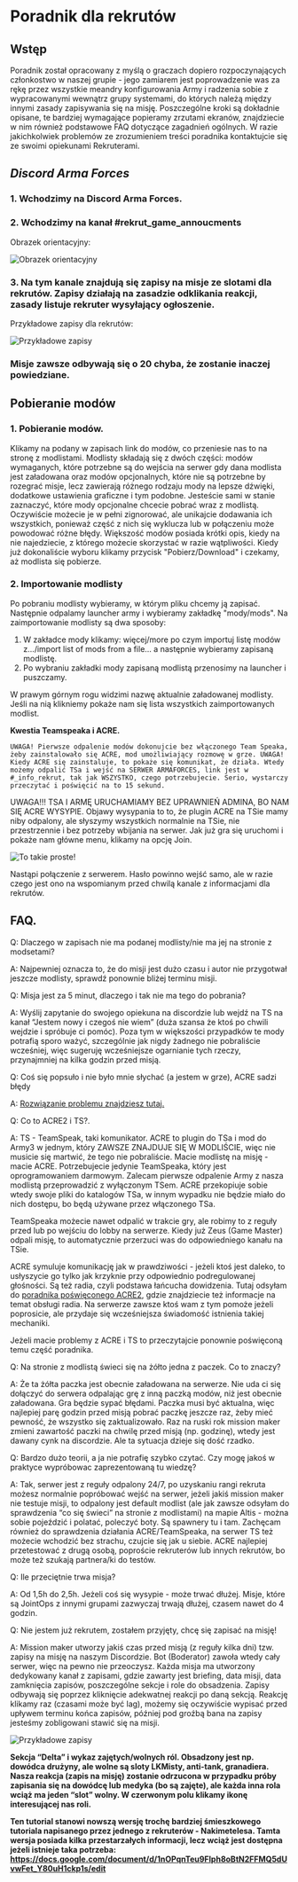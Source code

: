 # Poradnik dla rekrutów

## Wstęp

Poradnik został opracowany z myślą o graczach dopiero rozpoczynających członkostwo w naszej grupie - jego zamiarem jest poprowadzenie was za rękę przez wszystkie meandry konfigurowania Army i radzenia sobie z wypracowanymi wewnątrz grupy systemami, do których należą między innymi zasady zapisywania się na misję. Poszczególne kroki są dokładnie opisane, te bardziej wymagające popieramy zrzutami ekranów, znajdziecie w nim również podstawowe FAQ dotyczące zagadnień ogólnych. W razie jakichkolwiek problemów ze zrozumieniem treści poradnika kontaktujcie się ze swoimi opiekunami Rekruterami.

## *Discord Arma Forces*

### 1. Wchodzimy na Discord Arma Forces.


### 2. Wchodzimy na kanał #rekrut_game_annoucments



Obrazek orientacyjny:


![Obrazek orientacyjny](../_data/guides/rookie/rookie1.png)


### 3. Na tym kanale znajdują się zapisy na misje ze slotami dla rekrutów. Zapisy działają na zasadzie odklikania reakcji, zasady listuje rekruter wysyłający ogłoszenie. 

Przykładowe zapisy dla rekrutów:

![Przykładowe zapisy](../_data/guides/rookie/rookie2.png)

### Misje zawsze odbywają się o 20 chyba, że zostanie inaczej powiedziane.


## Pobieranie modów

### 1. Pobieranie modów.

Klikamy na podany w zapisach link do modów, co przeniesie nas to na stronę z modlistami. Modlisty składają się z dwóch części: modów wymaganych, które potrzebne są do wejścia na serwer gdy dana modlista jest załadowana oraz modów opcjonalnych, które nie są potrzebne by rozegrać misje, lecz zawierają różnego rodzaju mody na lepsze dźwięki, dodatkowe ustawienia graficzne i tym podobne. Jesteście sami w stanie zaznaczyć, które mody opcjonalne chcecie pobrać wraz z modlistą. Oczywiście możecie je w pełni zignorować, ale unikajcie dodawania ich wszystkich, ponieważ część z nich się wyklucza lub w połączeniu może powodować różne błędy. Większość modów posiada krótki opis, kiedy na nie najedziecie, z którego możecie skorzystać w razie wątpliwości. Kiedy już dokonaliście wyboru klikamy przycisk "Pobierz/Download" i czekamy, aż modlista się pobierze.

### 2. Importowanie modlisty

Po pobraniu modlisty wybieramy, w którym pliku chcemy ją zapisać. Następnie odpalamy launcher army i wybieramy zakładkę "mody/mods". Na zaimportowanie modlisty są dwa sposoby:
1. W zakładce mody klikamy: więcej/more po czym importuj listę modów z.../import list of mods from a file... a następnie wybieramy zapisaną modlistę.
2. Po wybraniu zakładki mody zapisaną modlistą przenosimy na launcher i puszczamy. 

W prawym górnym rogu widzimi nazwę aktualnie załadowanej modlisty. Jeśli na nią klikniemy pokaże nam się lista wszystkich zaimportowanych modlist.

**Kwestia Teamspeaka i ACRE.**

	UWAGA! Pierwsze odpalenie modów dokonujcie bez włączonego Team Speaka, żeby zainstalowało się ACRE, mod umożliwiający rozmowę w grze. UWAGA! Kiedy ACRE się zainstaluje, to pokaże się komunikat, że działa. Wtedy możemy odpalić TSa i wejść na SERWER ARMAFORCES, link jest w #_info_rekrut, tak jak WSZYSTKO, czego potrzebujecie. Serio, wystarczy przeczytać i poświęcić na to 15 sekund.

UWAGA!!! TSA I ARMĘ URUCHAMIAMY BEZ UPRAWNIEŃ ADMINA, BO NAM SIĘ ACRE WYSYPIE. Objawy wysypania to to, że plugin ACRE na TSie mamy niby odpalony, ale słyszymy wszystkich normalnie na TSie, nie przestrzennie i bez potrzeby wbijania na serwer.
Jak już gra się uruchomi i pokaże nam główne menu, klikamy na opcję Join.

![To takie proste!](../_data/guides/rookie/rookie3.png/)

Nastąpi połączenie z serwerem. Hasło powinno wejść samo, ale w razie czego jest ono na wspomianym przed chwilą kanale z informacjami dla rekrutów.













## **FAQ.**
Q: Dlaczego w zapisach nie ma podanej modlisty/nie ma jej na stronie z modsetami?

A: Najpewniej oznacza to, że do misji jest dużo czasu i autor nie przygotwał jeszcze modlisty, sprawdź ponownie bliżej terminu misji.

Q: Misja jest za 5 minut, dlaczego i tak nie ma tego do pobrania?

A: 
Wyślij zapytanie do swojego opiekuna na discordzie lub wejdź na TS na kanał “Jestem nowy i czegoś nie wiem” (duża szansa że ktoś po chwili wejdzie i spróbuje ci pomóc). Poza tym w większości przypadków te mody potrafią sporo ważyć, szczególnie jak nigdy żadnego nie pobraliście wcześniej, więc sugeruję wcześniejsze ogarnianie tych rzeczy, przynajmniej na kilka godzin przed misją. 

Q: Coś się popsuło i nie było mnie słychać (a jestem w grze), ACRE sadzi błędy

A: [Rozwiązanie problemu znajdziesz tutaj.](../troubleshooting/acre.md)

Q: Co to ACRE2 i TS?.

A: TS - TeamSpeak, taki komunikator. ACRE to plugin do TSa i mod do Army3 w jednym, który ZAWSZE ZNAJDUJE SIĘ W MODLIŚCIE, więc nie musicie się martwić, że tego nie pobraliście. Macie modlistę na misję - macie ACRE. Potrzebujecie jedynie TeamSpeaka, który jest oprogramowaniem darmowym. Zalecam pierwsze odpalenie Army z nasza modlistą przeprowadzić z wyłączonym TSem. ACRE przekopiuje sobie wtedy swoje pliki do katalogów TSa, w innym wypadku nie będzie miało do nich dostępu, bo będą używane przez włączonego TSa. 

TeamSpeaka możecie nawet odpalić w trakcie gry, ale robimy to z reguły przed lub po wejściu do lobby na serwerze. Kiedy już Zeus (Game Master) odpali misję, to automatycznie przerzuci was do odpowiedniego kanału na TSie.

ACRE symuluje komunikację jak w prawdziwości - jeżeli ktoś jest daleko, to usłyszycie go tylko jak krzyknie przy odpowiednio podregulowanej głośności. Są też radia, czyli podstawa łańcucha dowidzenia. Tutaj odsyłam do [poradnika poświęconego ACRE2](../guides/acre), gdzie znajdziecie też informacje na temat obsługi radia. Na serwerze zawsze ktoś wam z tym pomoże jeżeli poprosicie, ale przydaje się wcześniejsza świadomość istnienia takiej mechaniki.

Jeżeli macie problemy z ACRE i TS to przeczytajcie ponownie poświęconą temu część poradnika.

Q: Na stronie z modlistą świeci się na żółto jedna z paczek. Co to znaczy?

A: Że ta żółta paczka jest obecnie załadowana na serwerze. Nie uda ci się dołączyć do serwera odpalając grę z inną paczką modów, niż jest obecnie załadowana. Gra będzie sypać błędami. Paczka musi być aktualna, więc najlepiej parę godzin przed misją pobrać paczkę jeszcze raz, żeby mieć pewność, że wszystko się zaktualizowało. Raz na ruski rok mission maker zmieni zawartość paczki na chwilę przed misją (np. godzinę), wtedy jest dawany cynk na discordzie. Ale ta sytuacja dzieje się dość rzadko.

Q: Bardzo dużo teorii, a ja nie potrafię szybko czytać. Czy mogę jakoś w praktyce wypróbowac zaprezentowaną tu wiedzę?

A: Tak, serwer jest z reguły odpalony 24/7, po uzyskaniu rangi rekruta możesz normalnie popróbować wejść na serwer, jeżeli jakiś mission maker nie testuje misji, to odpalony jest default modlist (ale jak zawsze odsyłam do sprawdzenia “co się świeci” na stronie z  modlistami) na mapie Altis - można sobie pojeździć i polatać, poleczyć boty. Są spawnery tu i tam.
Zachęcam również do sprawdzenia działania ACRE/TeamSpeaka, na serwer TS też możecie wchodzić bez strachu, czujcie się jak u siebie. ACRE najlepiej przetestować z drugą osobą, poproście rekruterów lub innych rekrutów, bo może też szukają partnera/ki do testów.

Q: Ile przeciętnie trwa misja?

A: Od 1,5h do 2,5h. Jeżeli coś się wysypie - może trwać dłużej. Misje, które są JointOps z innymi grupami zazwyczaj trwają dłużej, czasem nawet do 4 godzin.














Q: Nie jestem już rekrutem, zostałem przyjęty, chcę się zapisać na misję!

A: Mission maker utworzy jakiś czas przed misją (z reguły kilka dni) tzw. zapisy na misję na naszym Discordzie. Bot (Boderator) zawoła wtedy cały serwer, więc na pewno nie przeoczysz. Każda misja ma utworzony dedykowany kanał z zapisami, gdzie zawarty jest briefing, data misji, data zamknięcia zapisów, poszczególne sekcje i role do obsadzenia. Zapisy odbywają się poprzez kliknięcie adekwatnej reakcji po daną sekcją. Reakcję klikamy raz (czasami może być lag), możemy się oczywiście wypisać przed upływem terminu końca zapisów, później pod groźbą bana na zapisy jesteśmy zobligowani stawić się na misji.

![Przykładowe zapisy](../_data/guides/rookie/rookie4.png)

**Sekcja “Delta” i wykaz zajętych/wolnych ról. Obsadzony jest np. dowódca drużyny, ale wolne są sloty LKMisty, anti-tank, granadiera. Nasza reakcja (zapis na misję) zostanie odrzucona w przypadku próby zapisania się na dowódcę lub medyka (bo są zajęte), ale każda inna rola wciąż ma jeden “slot” wolny. W czerwonym polu klikamy ikonę interesującej nas roli.**

**Ten tutorial stanowi nowszą wersję trochę bardziej śmieszkowego tutoriala napisanego przez jednego z rekruterów - Nakimetelesa. Tamta wersja posiada kilka przestarzałych informacji, lecz wciąż jest dostępna jeżeli istnieje taka potrzeba: https://docs.google.com/document/d/1nOPqnTeu9Flph8oBtN2FFMQ5dUvwFet_Y80uH1ckp1s/edit**